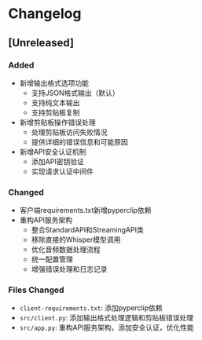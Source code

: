 # Changelog

## [Unreleased]
### Added
- 新增输出格式选项功能
  - 支持JSON格式输出（默认）
  - 支持纯文本输出
  - 支持剪贴板复制
- 新增剪贴板操作错误处理
  - 处理剪贴板访问失败情况
  - 提供详细的错误信息和可能原因
- 新增API安全认证机制
  - 添加API密钥验证
  - 实现请求认证中间件

### Changed
- 客户端requirements.txt新增pyperclip依赖
- 重构API服务架构
  - 整合StandardAPI和StreamingAPI类
  - 移除直接的Whisper模型调用
  - 优化音频数据处理流程
  - 统一配置管理
  - 增强错误处理和日志记录

### Files Changed
- `client-requirements.txt`: 添加pyperclip依赖
- `src/client.py`: 添加输出格式处理逻辑和剪贴板错误处理
- `src/app.py`: 重构API服务架构，添加安全认证，优化性能 
